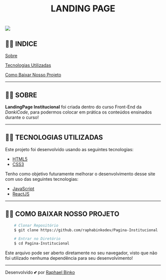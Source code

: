 <h1 align="center"> LANDING PAGE <h1>

<h1>
    <img src = "https://ik.imagekit.io/imagesbinko/Readme_Dav6BH19h.jpg">
</h1>

## 🐱‍👓 INDICE

[Sobre](#-sobre)

[Tecnologias Utilizadas](#-tecnologias-utilizadas)

[Como Baixar Nosso Projeto](#-como-baixar-nosso-projeto)

---

## 🐱‍🏍 SOBRE 

**LandingPage Institucional** foi criada dentro do curso Front-End da *DankiCode*, para podermos colocar em prática os conteúdos ensinados durante o curso!

---

## 🐱‍🏍 TECNOLOGIAS UTILIZADAS

Este projeto foi desenvolvido usando as seguintes tecnologias:

- [HTML5]()
- [CSS3]()

Tenho como objetivo futuramente melhorar o desenvolvimento desse site com uso das seguintes tecnologias:

- [JavaScript]()
- [ReactJS]()

---

## 🐱‍👤 COMO BAIXAR NOSSO PROJETO

```bash
    # Clonar Repositório
    $ git clone https://github.com/raphabinkodev/Pagina-Institucional

    # Entrar no Diretório
    $ cd Pagina-Institucional

```

Este arquivo pode ser aberto diretamente no seu navegador, visto que não foi utilizado nenhuma dependência para seu desenvolvimento!

---

Desenvolvido 💕 por [Raphael Binko](https://github.com/raphabinkodev)